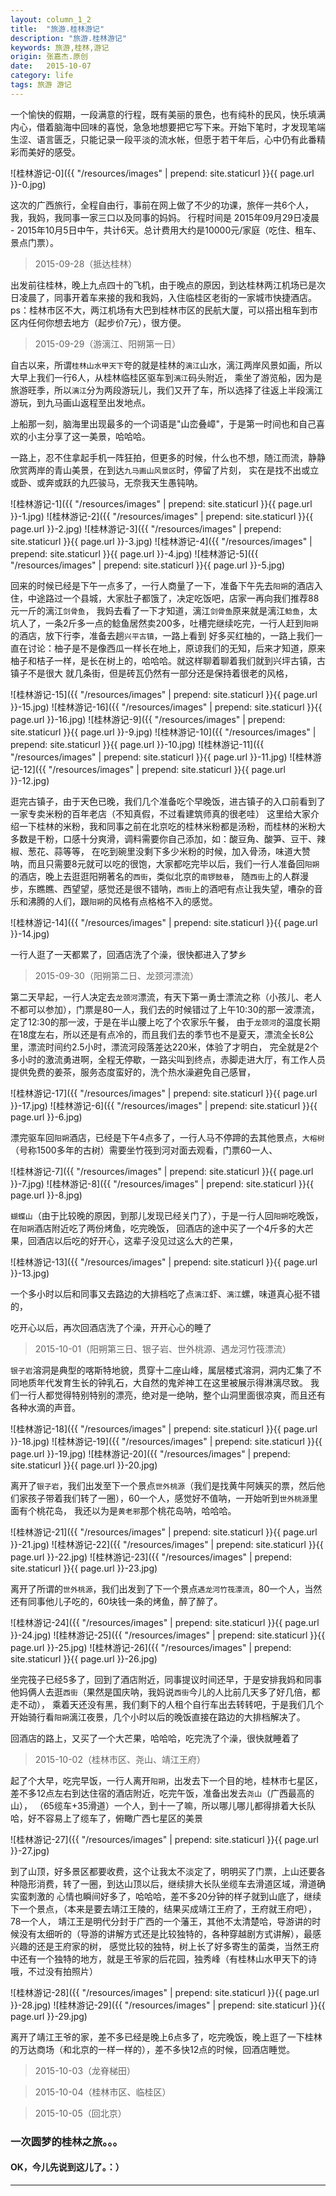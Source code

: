 ```yaml
---
layout: column_1_2
title:  "旅游.桂林游记"
description: "旅游.桂林游记"
keywords: 旅游,桂林,游记
origin: 张嘉杰.原创
date:   2015-10-07
category: life
tags: 旅游 游记
---
```


一个愉快的假期，一段满意的行程，既有美丽的景色，也有纯朴的民风，快乐填满内心，借着脑海中回味的喜悦，急急地想要把它写下来。开始下笔时，才发现笔端生涩、语言匮乏，只能记录一段平淡的流水帐，但愿于若干年后，心中仍有此番精彩而美好的感受。

<!--more-->

![桂林游记-0]({{ "/resources/images" | prepend: site.staticurl }}{{ page.url }}-0.jpg) 

这次的广西旅行，全程自由行，事前在网上做了不少的功课，旅伴一共6个人，我，我妈，我同事一家三口以及同事的妈妈。
行程时间是 2015年09月29日凌晨 - 2015年10月5日中午，共计6天。总计费用大约是10000元/家庭（吃住、租车、景点门票）。

> 2015-09-28（抵达桂林）

出发前往桂林，晚上九点四十的飞机，由于晚点的原因，到达桂林两江机场已是次日凌晨了，同事开着车来接的我和我妈，入住临桂区老街的一家城市快捷酒店。
ps：桂林市区不大，两江机场有大巴到桂林市区的民航大厦，可以搭出租车到市区内任何你想去地方（起步价7元），很方便。

> 2015-09-29（游漓江、阳朔第一日）

自古以来，所谓`桂林山水甲天下`夸的就是桂林的`漓江`山水，漓江两岸风景如画，所以大早上我们一行6人，从桂林临桂区驱车到`漓江`码头附近，
乘坐了游览船，因为是旅游旺季，所以`漓江`分为两段游玩儿，我们又开了车，所以选择了往返上半段漓江游玩，到九马画山返程至出发地点。

上船那一刻，脑海里出现最多的一个词语是"山峦叠嶂"，于是第一时间也和自己喜欢的小主分享了这一美景，哈哈哈。

一路上，忍不住拿起手机一阵狂拍，但更多的时候，什么也不想，随江而流，静静欣赏两岸的青山美景，在到达`九马画山风景区`时，停留了片刻，
实在是找不出或立或卧、或奔或跃的九匹骏马，无奈我天生愚钝呐。

![桂林游记-1]({{ "/resources/images" | prepend: site.staticurl }}{{ page.url }}-1.jpg) 
![桂林游记-2]({{ "/resources/images" | prepend: site.staticurl }}{{ page.url }}-2.jpg) 
![桂林游记-3]({{ "/resources/images" | prepend: site.staticurl }}{{ page.url }}-3.jpg) 
![桂林游记-4]({{ "/resources/images" | prepend: site.staticurl }}{{ page.url }}-4.jpg) 
![桂林游记-5]({{ "/resources/images" | prepend: site.staticurl }}{{ page.url }}-5.jpg) 

回来的时候已经是下午一点多了，一行人商量了一下，准备下午先去`阳朔`的酒店入住，中途路过一个县城，大家肚子都饿了，决定吃饭吧，店家一再向我们推荐88元一斤的漓江`剑骨鱼`，
我妈去看了一下才知道，漓江`剑骨鱼`原来就是漓江`鲶鱼`，太坑人了，一条2斤多一点的鲶鱼居然卖200多，吐槽完继续吃完，一行人赶到`阳朔`的酒店，放下行李，准备去趟`兴平古镇`，一路上看到
好多买红柚的，一路上我们一直在讨论：柚子是不是像西瓜一样长在地上，原谅我们的无知，后来才知道，原来柚子和桔子一样，是长在树上的，哈哈哈。就这样聊着聊着我们就到兴坪古镇，古镇子不是很大
就几条街，但是砖瓦仍然有一部分还是保持着很老的风格，

![桂林游记-15]({{ "/resources/images" | prepend: site.staticurl }}{{ page.url }}-15.jpg) 
![桂林游记-16]({{ "/resources/images" | prepend: site.staticurl }}{{ page.url }}-16.jpg) 
![桂林游记-9]({{ "/resources/images" | prepend: site.staticurl }}{{ page.url }}-9.jpg) 
![桂林游记-10]({{ "/resources/images" | prepend: site.staticurl }}{{ page.url }}-10.jpg) 
![桂林游记-11]({{ "/resources/images" | prepend: site.staticurl }}{{ page.url }}-11.jpg) 
![桂林游记-12]({{ "/resources/images" | prepend: site.staticurl }}{{ page.url }}-12.jpg) 

逛完古镇子，由于天色已晚，我们几个准备吃个早晚饭，进古镇子的入口前看到了一家专卖米粉的百年老店（不知真假，不过看建筑师真的很老哇）
这里给大家介绍一下桂林的米粉，我和同事之前在北京吃的桂林米粉都是汤粉，而桂林的米粉大多数是干粉，口感十分爽滑，调料需要你自己添加，如：酸豆角、酸笋、豆干、辣椒、葱花、蒜等等，
在吃到碗里没剩下多少米粉的时候，加入骨汤，味道大赞呐，而且只需要8元就可以吃的很饱，大家都吃完毕以后，我们一行人准备回`阳朔`的酒店，晚上去逛逛阳朔著名的`西街`，类似北京的`南锣鼓巷`，
随`西街`上的人群漫步，东瞧瞧、西望望，感觉还是很不错呐，`西街`上的酒吧有点让我失望，嘈杂的音乐和沸腾的人们，跟`阳朔`的风格有点格格不入的感觉。

![桂林游记-14]({{ "/resources/images" | prepend: site.staticurl }}{{ page.url }}-14.jpg) 

一行人逛了一天都累了，回酒店洗了个澡，很快都进入了梦乡

> 2015-09-30（阳朔第二日、龙颈河漂流）

第二天早起，一行人决定去`龙颈河`漂流，有天下第一勇士漂流之称（小孩儿、老人不都可以参加），门票是80一人，我们去的时候错过了上午10:30的那一波漂流，定了12:30的那一波，于是在半山腰上吃了个农家乐午餐，
由于`龙颈河`的温度长期在18度左右，所以还是有点冷的，而且我们去的季节也不是夏天，漂流全长8公里，漂流时间约2.5小时，漂流河段落差达220米，体验了才明白，
完全就是2个多小时的激流勇进啊，全程无停歇，一路尖叫到终点，赤脚走进大厅，有工作人员提供免费的姜茶，服务态度蛮好的，洗个热水澡避免自己感冒，

![桂林游记-17]({{ "/resources/images" | prepend: site.staticurl }}{{ page.url }}-17.jpg) 
![桂林游记-6]({{ "/resources/images" | prepend: site.staticurl }}{{ page.url }}-6.jpg) 

漂完驱车回`阳朔`酒店，已经是下午4点多了，一行人马不停蹄的去其他景点，`大榕树`（号称1500多年的古树）需要坐竹筏到河对面去观看，门票60一人、

![桂林游记-7]({{ "/resources/images" | prepend: site.staticurl }}{{ page.url }}-7.jpg) 
![桂林游记-8]({{ "/resources/images" | prepend: site.staticurl }}{{ page.url }}-8.jpg) 

`蝴蝶山`（由于比较晚的原因，到那儿发现已经关门了），于是一行人回`阳朔`吃晚饭，在`阳朔`酒店附近吃了两份烤鱼，吃完晚饭，
回酒店的途中买了一个4斤多的大芒果，回酒店以后吃的好开心，这辈子没见过这么大的芒果，

![桂林游记-13]({{ "/resources/images" | prepend: site.staticurl }}{{ page.url }}-13.jpg) 

一个多小时以后和同事又去路边的大排档吃了点`漓江`虾、`漓江`螺，味道真心挺不错的，

吃开心以后，再次回酒店洗了个澡，开开心心的睡了

> 2015-10-01（阳朔第三日、银子岩、世外桃源、遇龙河竹筏漂流）

`银子岩`溶洞是典型的喀斯特地貌，贯穿十二座山峰，属层楼式溶洞，洞内汇集了不同地质年代发育生长的钟乳石，大自然的鬼斧神工在这里被展示得淋漓尽致。
我们一行人都觉得特别特别的漂亮，绝对是一绝呐，整个山洞里面很凉爽，而且还有各种水滴的声音。

![桂林游记-18]({{ "/resources/images" | prepend: site.staticurl }}{{ page.url }}-18.jpg) 
![桂林游记-19]({{ "/resources/images" | prepend: site.staticurl }}{{ page.url }}-19.jpg) 
![桂林游记-20]({{ "/resources/images" | prepend: site.staticurl }}{{ page.url }}-20.jpg) 

离开了`银子岩`，我们出发至下一个景点`世外桃源`（我们是找黄牛阿姨买的票，然后他们家孩子带着我们转了一圈），60一个人，感觉好不值呐，一开始听到`世外桃源`里面有个桃花岛，
我还以为是`黄老邪`那个桃花岛呐，哈哈哈。

![桂林游记-21]({{ "/resources/images" | prepend: site.staticurl }}{{ page.url }}-21.jpg) 
![桂林游记-22]({{ "/resources/images" | prepend: site.staticurl }}{{ page.url }}-22.jpg) 
![桂林游记-23]({{ "/resources/images" | prepend: site.staticurl }}{{ page.url }}-23.jpg) 

离开了所谓的`世外桃源`，我们出发到了下一个景点`遇龙河竹筏漂流`，80一个人，当然还有同事他儿子吃的，60块钱一条的烤鱼，醉了醉了。

![桂林游记-24]({{ "/resources/images" | prepend: site.staticurl }}{{ page.url }}-24.jpg) 
![桂林游记-25]({{ "/resources/images" | prepend: site.staticurl }}{{ page.url }}-25.jpg) 
![桂林游记-26]({{ "/resources/images" | prepend: site.staticurl }}{{ page.url }}-26.jpg) 

坐完筏子已经5多了，回到了酒店附近，同事提议时间还早，于是安排我妈和同事他妈俩人去逛`西街`（果然是国庆呐，我妈说`西街`今儿的人比前几天多了好几倍，都走不动），
乘着天还没有黑，我们剩下的人租个自行车出去转转吧，于是我们几个开始骑行看`阳朔`漓江夜景，几个小时以后的晚饭直接在路边的大排档解决了。

回酒店的路上，又买了一个大芒果，哈哈哈，吃完洗了个澡，很快就睡着了

> 2015-10-02（桂林市区、尧山、靖江王府）

起了个大早，吃完早饭，一行人离开`阳朔`，出发去下一个目的地，桂林市七星区，差不多12点左右到达住宿的酒店附近，吃完午饭，准备出发去`尧山`（广西最高的山），
（65缆车+35滑道）一个人，到十一了嘛，所以哪儿哪儿都得排着大长队哈，好不容易上了缆车了，俯瞰广西七星区的美景

![桂林游记-27]({{ "/resources/images" | prepend: site.staticurl }}{{ page.url }}-27.jpg) 

到了山顶，好多景区都要收费，这个让我太不淡定了，明明买了门票，上山还要各种隐形消费，转了一圈，到达山顶以后，继续排大长队坐缆车去滑道区域，滑道确实蛮刺激的
心情也瞬间好多了，哈哈哈，差不多20分钟的样子就到山底了，继续下一个景点，（本来是要去靖江王陵的，结果买成靖江王府了，王府就王府吧），78一个人，
靖江王是明代分封于广西的一个藩王，其他不太清楚哈，导游讲的时候没有太细听的（导游的讲解方式还是比较独特的，各种穿越剧方式讲解），最感兴趣的还是王府家的树，
感觉比较的独特，树上长了好多寄生的菌类，当然王府中还有一个独特的地方，就是王爷家的后花园，独秀峰（有桂林山水甲天下的诗哦，不过没有拍照片）

![桂林游记-28]({{ "/resources/images" | prepend: site.staticurl }}{{ page.url }}-28.jpg) 
![桂林游记-29]({{ "/resources/images" | prepend: site.staticurl }}{{ page.url }}-29.jpg) 

离开了靖江王爷的家，差不多已经是晚上6点多了，吃完晚饭，晚上逛了一下桂林的万达商场（和北京的一样一样的），差不多快12点的时候，回酒店睡觉。

> 2015-10-03（龙脊梯田）

> 2015-10-04（桂林市区、临桂区）

> 2015-10-05（回北京）



### 一次圆梦的桂林之旅。。。

#### OK，今儿先说到这儿了。：）

---------------------------------------